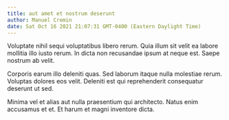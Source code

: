 ```yaml
---
title: aut amet et nostrum deserunt
author: Manuel Cremin
date: Sat Oct 16 2021 21:07:31 GMT-0400 (Eastern Daylight Time)
---
```

Voluptate nihil sequi voluptatibus libero rerum. Quia illum sit velit ea labore mollitia illo iusto rerum. In dicta non recusandae ipsum at neque est. Saepe nostrum ab velit.

 Corporis earum illo deleniti quas. Sed laborum itaque nulla molestiae rerum. Voluptas dolores eos velit. Deleniti est qui reprehenderit consequatur deserunt ut sed.

 Minima vel et alias aut nulla praesentium qui architecto. Natus enim accusamus et et. Et harum et magni inventore dicta.